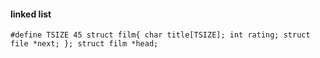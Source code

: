 #### linked list

`
#define TSIZE 45
struct film{
	char title[TSIZE];
	int rating;
	struct file *next;
};
struct film *head;
`